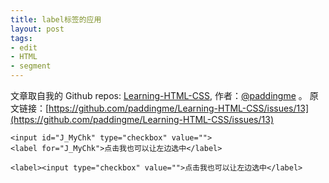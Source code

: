 ```yaml
---
title: label标签的应用
layout: post
tags:
- edit
- HTML
- segment
---
```



 文章取自我的 Github  repos: [Learning-HTML-CSS](https://github.com/paddingme/Learning-HTML-CSS), 作者：[@paddingme](http://padding.me/about.html) 。
原文链接：[https://github.com/paddingme/Learning-HTML-CSS/issues/13](https://github.com/paddingme/Learning-HTML-CSS/issues/13)

 ```
 <input id="J_MyChk" type="checkbox" value="">
 <label for="J_MyChk">点击我也可以让左边选中</label>
 ```

 ```
 <label><input type="checkbox" value="">点击我也可以让左边选中</label>
 ```
